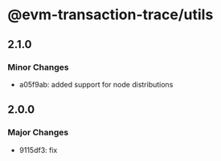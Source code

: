 # @evm-transaction-trace/utils

## 2.1.0

### Minor Changes

- a05f9ab: added support for node distributions

## 2.0.0

### Major Changes

- 9115df3: fix

